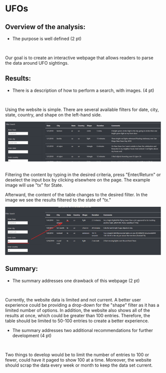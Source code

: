 # UFOs
 
<!-- When building a website. Sometimes it is helpful to create a site map that will help keep the larger picture intact. -->

<!-- ![Website_storyboard](https://github.com/HappyM0f0/UFOs/blob/main/static/img/website_storyboard.png) -->

<!-- # The written analysis has the following: -->

## Overview of the analysis:
* The purpose is well defined (2 pt)<br>

<br>

Our goal is to create an interactive webpage that allows readers to parse the data around UFO sightings.<br>

<!-- Building a page that using JavaScript that will dynamtically filter results based on user input.<br>
or<br> -->

## Results:
* There is a description of how to perform a search, with images. (4 pt)<br>

<br>

Using the website is simple. There are several available filters for date, city, state, country, and shape on the left-hand side.<br>

![Defult_View](https://github.com/HappyM0f0/UFOs/blob/main/static/img/UFO_01.png)<br>
<br>

Filtering the content by typing in the desired criteria, press "Enter/Return" or deselect the input box by clicking elsewhere on the page. The example image will use "tx" for State.<br>

<!-- ![Post_filter_no_Markings](https://github.com/HappyM0f0/UFOs/blob/main/static/img/UFO_02.png)<br> -->

Afterward, the content of the table changes to the desired filter. In the image we see the results filtered to the state of "tx."<br>

![Post_filter_with_markings](https://github.com/HappyM0f0/UFOs/blob/main/static/img/UFO_02.1.png)<br>

## Summary:
* The summary addresses one drawback of this webpage (2 pt)<br>

<br>

Currently, the website data is limited and not current. A better user experience could be providing a drop-down for the "shape" filter as it has a limited number of options. In addition, the website also shows all of the results at once, which could be greater than 100 entries. Therefore, the table should be limited to 50-100 entries to create a better experience. 

* The summary addresses two additional recommendations for further development (4 pt)<br>

<br>

Two things to develop would be to limit the number of entries to 100 or fewer, could have it paged to show 100 at a time. Moreover, the website should scrap the data every week or month to keep the data set current.
